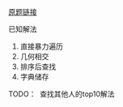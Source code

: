 [原题链接](https://leetcode.com/problems/two-sum/description)

已知解法
1. 直接暴力遍历
2. 几何相交
3. 排序后查找
4. 字典储存


TODO：
  查找其他人的top10解法
